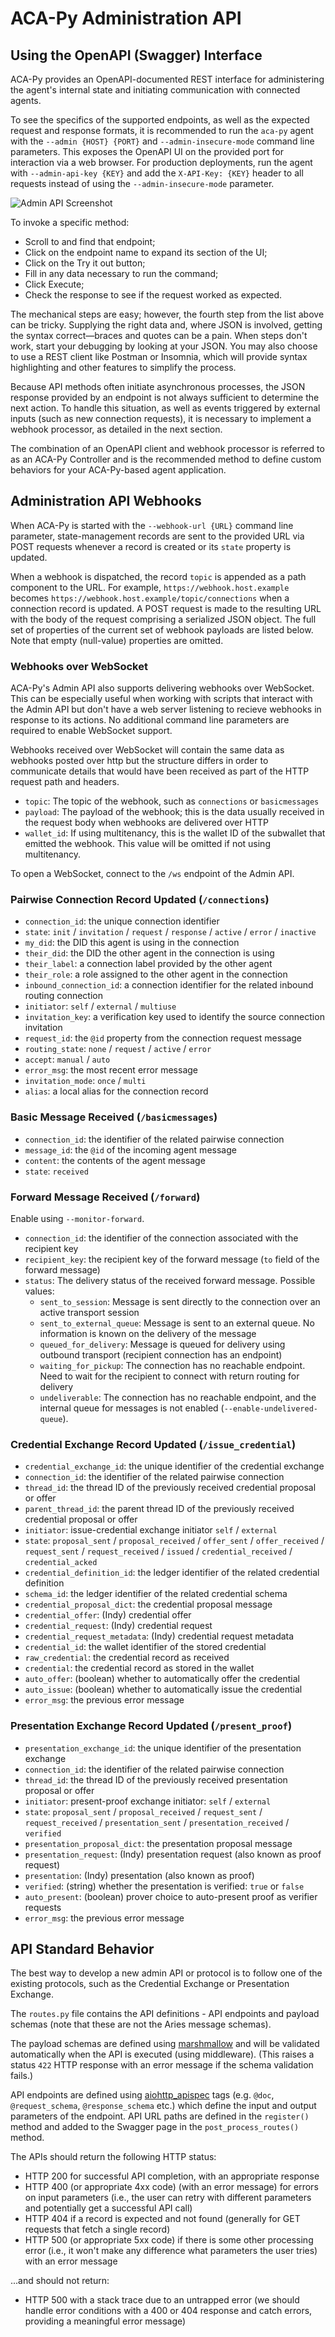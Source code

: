 # ACA-Py Administration API

## Using the OpenAPI (Swagger) Interface

ACA-Py provides an OpenAPI-documented REST interface for administering the agent's internal state and initiating communication with connected agents.

To see the specifics of the supported endpoints, as well as the expected request and response formats, it is recommended to run the `aca-py` agent with the `--admin {HOST} {PORT}` and `--admin-insecure-mode` command line parameters. This exposes the OpenAPI UI on the provided port for interaction via a web browser. For production deployments, run the agent with `--admin-api-key {KEY}` and add the `X-API-Key: {KEY}` header to all requests instead of using the `--admin-insecure-mode` parameter.

![Admin API Screenshot](/docs/assets/adminApi.png)

To invoke a specific method:

* Scroll to and find that endpoint;
* Click on the endpoint name to expand its section of the UI;
* Click on the Try it out button;
* Fill in any data necessary to run the command;
* Click Execute;
* Check the response to see if the request worked as expected.

The mechanical steps are easy; however, the fourth step from the list above can be tricky. Supplying the right data and, where JSON is involved, getting the syntax correct—braces and quotes can be a pain. When steps don't work, start your debugging by looking at your JSON. You may also choose to use a REST client like Postman or Insomnia, which will provide syntax highlighting and other features to simplify the process.

Because API methods often initiate asynchronous processes, the JSON response provided by an endpoint is not always sufficient to determine the next action. To handle this situation, as well as events triggered by external inputs (such as new connection requests), it is necessary to implement a webhook processor, as detailed in the next section.

The combination of an OpenAPI client and webhook processor is referred to as an ACA-Py Controller and is the recommended method to define custom behaviors for your ACA-Py-based agent application.

## Administration API Webhooks

When ACA-Py is started with the `--webhook-url {URL}` command line parameter, state-management records are sent to the provided URL via POST requests whenever a record is created or its `state` property is updated.

When a webhook is dispatched, the record `topic` is appended as a path component to the URL. For example, `https://webhook.host.example` becomes `https://webhook.host.example/topic/connections` when a connection record is updated. A POST request is made to the resulting URL with the body of the request comprising a serialized JSON object. The full set of properties of the current set of webhook payloads are listed below. Note that empty (null-value) properties are omitted.

### Webhooks over WebSocket

ACA-Py's Admin API also supports delivering webhooks over WebSocket. This can be especially useful when working with scripts that interact with the Admin API but don't have a web server listening to recieve webhooks in response to its actions. No additional command line parameters are required to enable WebSocket support.

Webhooks received over WebSocket will contain the same data as webhooks posted over http but the structure differs in order to communicate details that would have been received as part of the HTTP request path and headers.

* `topic`: The topic of the webhook, such as `connections` or `basicmessages`
* `payload`: The payload of the webhook; this is the data usually received in the request body when webhooks are delivered over HTTP
* `wallet_id`: If using multitenancy, this is the wallet ID of the subwallet that emitted the webhook. This value will be omitted if not using multitenancy.

To open a WebSocket, connect to the `/ws` endpoint of the Admin API.

### Pairwise Connection Record Updated (`/connections`)

* `connection_id`: the unique connection identifier
* `state`: `init` / `invitation` / `request` / `response` / `active` / `error` / `inactive`
* `my_did`: the DID this agent is using in the connection
* `their_did`: the DID the other agent in the connection is using
* `their_label`: a connection label provided by the other agent
* `their_role`: a role assigned to the other agent in the connection
* `inbound_connection_id`: a connection identifier for the related inbound routing connection
* `initiator`: `self` / `external` / `multiuse`
* `invitation_key`: a verification key used to identify the source connection invitation
* `request_id`: the `@id` property from the connection request message
* `routing_state`: `none` / `request` / `active` / `error`
* `accept`: `manual` / `auto`
* `error_msg`: the most recent error message
* `invitation_mode`: `once` / `multi`
* `alias`: a local alias for the connection record

### Basic Message Received (`/basicmessages`)

* `connection_id`: the identifier of the related pairwise connection
* `message_id`: the `@id` of the incoming agent message
* `content`: the contents of the agent message
* `state`: `received`

### Forward Message Received  (`/forward`)

Enable using `--monitor-forward`.

* `connection_id`: the identifier of the connection associated with the recipient key
* `recipient_key`: the recipient key of the forward message (`to` field of the forward message)
* `status`: The delivery status of the received forward message. Possible values:
  * `sent_to_session`: Message is sent directly to the connection over an active transport session
  * `sent_to_external_queue`: Message is sent to an external queue. No information is known on the delivery of the message
  * `queued_for_delivery`: Message is queued for delivery using outbound transport (recipient connection has an endpoint)
  * `waiting_for_pickup`: The connection has no reachable endpoint. Need to wait for the recipient to connect with return routing for delivery
  * `undeliverable`: The connection has no reachable endpoint, and the internal queue for messages is not enabled (`--enable-undelivered-queue`).

### Credential Exchange Record Updated (`/issue_credential`)

* `credential_exchange_id`: the unique identifier of the credential exchange
* `connection_id`: the identifier of the related pairwise connection
* `thread_id`: the thread ID of the previously received credential proposal or offer
* `parent_thread_id`: the parent thread ID of the previously received credential proposal or offer
* `initiator`: issue-credential exchange initiator `self` / `external`
* `state`: `proposal_sent` / `proposal_received` / `offer_sent` / `offer_received` / `request_sent` / `request_received` / `issued` / `credential_received` / `credential_acked`
* `credential_definition_id`: the ledger identifier of the related credential definition
* `schema_id`: the ledger identifier of the related credential schema
* `credential_proposal_dict`: the credential proposal message
* `credential_offer`: (Indy) credential offer
* `credential_request`: (Indy) credential request
* `credential_request_metadata`: (Indy) credential request metadata
* `credential_id`: the wallet identifier of the stored credential
* `raw_credential`: the credential record as received
* `credential`: the credential record as stored in the wallet
* `auto_offer`: (boolean) whether to automatically offer the credential
* `auto_issue`: (boolean) whether to automatically issue the credential
* `error_msg`: the previous error message

### Presentation Exchange Record Updated (`/present_proof`)

* `presentation_exchange_id`: the unique identifier of the presentation exchange
* `connection_id`: the identifier of the related pairwise connection
* `thread_id`: the thread ID of the previously received presentation proposal or offer
* `initiator`: present-proof exchange initiator: `self` / `external`
* `state`: `proposal_sent` / `proposal_received` / `request_sent` / `request_received` / `presentation_sent` / `presentation_received` / `verified`
* `presentation_proposal_dict`: the presentation proposal message
* `presentation_request`: (Indy) presentation request (also known as proof request)
* `presentation`: (Indy) presentation (also known as proof)
* `verified`: (string) whether the presentation is verified: `true` or `false`
* `auto_present`: (boolean) prover choice to auto-present proof as verifier requests
* `error_msg`: the previous error message

## API Standard Behavior

The best way to develop a new admin API or protocol is to follow one of the existing protocols, such as the Credential Exchange or Presentation Exchange.

The `routes.py` file contains the API definitions - API endpoints and payload schemas (note that these are not the Aries message schemas).

The payload schemas are defined using [marshmallow](https://marshmallow.readthedocs.io/) and will be validated automatically when the API is executed (using middleware). (This raises a status `422` HTTP response with an error message if the schema validation fails.)

API endpoints are defined using [aiohttp_apispec](https://github.com/maximdanilchenko/aiohttp-apispec) tags (e.g. `@doc`, `@request_schema`, `@response_schema` etc.) which define the input and output parameters of the endpoint. API URL paths are defined in the `register()` method and added to the Swagger page in the `post_process_routes()` method.

The APIs should return the following HTTP status:

* HTTP 200 for successful API completion, with an appropriate response
* HTTP 400 (or appropriate 4xx code) (with an error message) for errors on input parameters (i.e., the user can retry with different parameters and potentially get a successful API call)
* HTTP 404 if a record is expected and not found (generally for GET requests that fetch a single record)
* HTTP 500 (or appropriate 5xx code) if there is some other processing error (i.e., it won't make any difference what parameters the user tries) with an error message

...and should not return:

* HTTP 500 with a stack trace due to an untrapped error (we should handle error conditions with a 400 or 404 response and catch errors, providing a meaningful error message)
